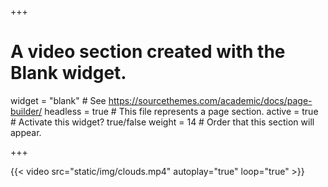 +++
# A video section created with the Blank widget.

widget = "blank"  # See https://sourcethemes.com/academic/docs/page-builder/
headless = true  # This file represents a page section.
active = true  # Activate this widget? true/false
weight = 14  # Order that this section will appear.

+++

{{< video src="static/img/clouds.mp4" autoplay="true" loop="true" >}}
